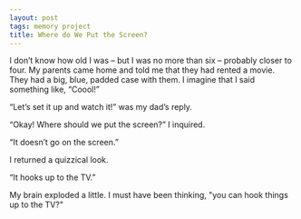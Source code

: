 ```yaml
---
layout: post
tags: memory project
title: Where do We Put the Screen?
---
```


I don’t know how old I was – but I was no more than six – probably closer to four. My parents came home and told me that they had rented a movie. They had a big, blue, padded case with them. I imagine that I said something like, “Coool!”

“Let’s set it up and watch it!” was my dad’s reply.

“Okay! Where should we put the screen?” I inquired.

“It doesn’t go on the screen.”

I returned a quizzical look.

“It hooks up to the TV.”

My brain exploded a little. I must have been thinking, "you can hook things up to the TV?"
